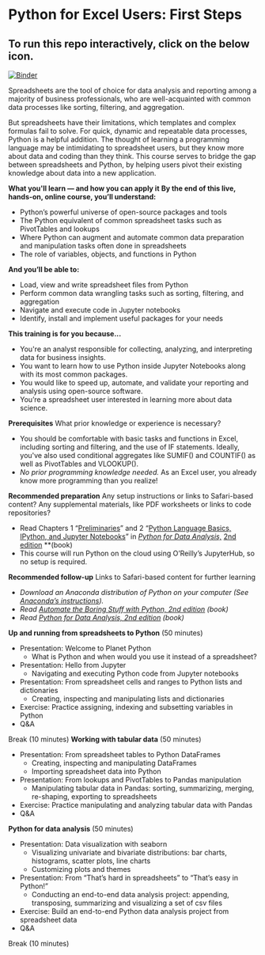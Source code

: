# Python for Excel Users: First Steps

## To run this repo interactively, click on the below icon. 
[![Binder](https://mybinder.org/badge_logo.svg)](https://mybinder.org/v2/gh/summerofgeorge/olt-python-for-excel-users/master)

Spreadsheets are the tool of choice for data analysis and reporting among a majority of business professionals, who are well-acquainted with common data processes like sorting, filtering, and aggregation. 

But spreadsheets have their limitations, which templates and complex formulas fail to solve. For quick, dynamic and repeatable data processes, Python is a helpful addition. The thought of learning a programming language may be intimidating to spreadsheet users, but they know more about data and coding than they think. 
This course serves to bridge the gap between spreadsheets and Python, by helping users pivot their existing knowledge about data into a new application.

**What you'll learn — and how you can apply it**
**By the end of this live, hands-on, online course, you’ll understand:**

- Python’s powerful universe of open-source packages and tools
- The Python equivalent of common spreadsheet tasks such as PivotTables and lookups 
- Where Python can augment and automate common data preparation and manipulation tasks often done in spreadsheets
- The role of variables, objects, and functions in Python 

**And you’ll be able to:**

- Load, view and write spreadsheet files from Python
- Perform common data wrangling tasks such as sorting, filtering, and aggregation
- Navigate and execute code in Jupyter notebooks
- Identify, install and implement useful packages for your needs

**This training is for you because...**

- You're an analyst responsible for collecting, analyzing, and interpreting data for business insights.
- You want to learn how to use Python inside Jupyter Notebooks along with its most common packages.
- You would like to speed up, automate, and validate your reporting and analysis using open-source software.
- You’re a spreadsheet user interested in learning more about data science.

**Prerequisites**  What prior knowledge or experience is necessary?

- You should be comfortable with basic tasks and functions in Excel, including sorting and filtering, and the use of IF statements. Ideally, you've also used conditional aggregates like SUMIF() and COUNTIF() as well as PivotTables and VLOOKUP().  
- *No prior programming knowledge needed.* As an Excel user, you already know more programming than you realize! 

**Recommended preparation**  Any setup instructions or links to Safari-based content? Any supplemental materials, like PDF worksheets or links to code repositories?

- Read Chapters 1 “[Preliminaries](https://learning.oreilly.com/library/view/python-for-data/9781491957653/ch01.html#intro)” and 2 “[Python Language Basics, IPython, and Jupyter Notebooks](https://learning.oreilly.com/library/view/python-for-data/9781491957653/ch02.html#intro-python-environment)” in [*Python for Data Analysis,*](https://learning.oreilly.com/library/view/python-for-data/9781491957653/) [2nd edition](https://learning.oreilly.com/library/view/python-for-data/9781491957653/) **(book)
- This course will run Python on the cloud using O’Reilly’s JupyterHub, so no setup is required.

**Recommended follow-up**  Links to Safari-based content for further learning

- *Download an Anaconda distribution of Python on your computer (See* [*Anaconda’s instructions*](https://www.anaconda.com/products/individual)*).*
- *Read* [*Automate the Boring Stuff with Python, 2nd edition*](https://learning.oreilly.com/library/view/automate-the-boring/9781098122584/) *(book)*
- *Read* [*Python for Data Analysis, 2nd edition*](https://learning.oreilly.com/library/view/python-for-data/9781491957653/) *(book)*



**Up and running from spreadsheets to Python** (50 minutes)

- Presentation: Welcome to Planet Python
    - What is Python and when would you use it instead of a spreadsheet?
- Presentation: Hello from Jupyter
    - Navigating and executing Python code from Jupyter notebooks
- Presentation: From spreadsheet cells and ranges to Python lists and dictionaries
    - Creating, inspecting and manipulating lists and dictionaries
- Exercise: Practice assigning, indexing and subsetting variables in Python
- Q&A

Break (10 minutes)
**Working with tabular data** (50 minutes)

- Presentation: From spreadsheet tables to Python DataFrames
    - Creating, inspecting and manipulating DataFrames
    - Importing spreadsheet data into Python
- Presentation: From lookups and PivotTables to Pandas manipulation
    - Manipulating tabular data in Pandas: sorting, summarizing, merging, re-shaping, exporting to spreadsheets
- Exercise:  Practice manipulating and analyzing tabular data with Pandas
- Q&A

**Python for data analysis** (50 minutes)
        

- Presentation: Data visualization with seaborn
    - Visualizing univariate and bivariate distributions: bar charts, histograms, scatter plots, line charts
    - Customizing plots and themes
- Presentation: From “That’s hard in spreadsheets” to “That’s easy in Python!”
    - Conducting an end-to-end data analysis project: appending, transposing, summarizing and visualizing a set of csv files
- Exercise:  Build an end-to-end Python data analysis project from spreadsheet data
- Q&A

Break (10 minutes) 



 
